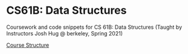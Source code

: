 # CS61B: Data Structures
Coursework and code snippets for CS 61B: Data Structures (Taught by Instructors Josh Hug @ berkeley, Spring 2021)

[Course Structure](https://sp21.datastructur.es/)
